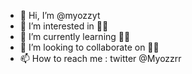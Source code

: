 - 👋 Hi, I’m @myozzyt
- 👀 I’m interested in 🤷‍♂️
- 🌱 I’m currently learning 🤷‍♂️
- 💞️ I’m looking to collaborate on 🤷‍♂️
- 📫 How to reach me : twitter @Myozzrr

<!---
myozzyt/myozzyt is a ✨ special ✨ repository because its `README.md` (this file) appears on your GitHub profile.
You can click the Preview link to take a look at your changes.
--->
